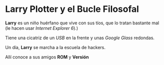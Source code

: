# Larry Plotter y el Bucle Filosofal

**Larry** es un niño huérfano que vive con sus tíos, 
que lo tratan bastante mal (le hacen usar *Internet Explorer 6*).)

Tiene una cicatriz de un *USB* en la frente y unas *Google Glass* redondas.

Un día, **Larry** se marcha a la escuela de hackers.

Allí conoce a sus amigos **ROM** y **Versión**
